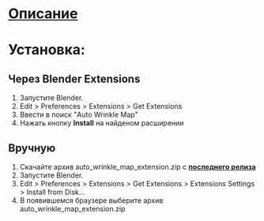 # [Описание](https://extensions.blender.org/add-ons/auto-wrinkle-map/)

# Установка:

## Через Blender Extensions

1. Запустите Blender.
2. Edit > Preferences > Extensions > Get Extensions
3. Ввести в поиск "Auto Wrinkle Map"
4. Нажать кнопку **Install** на найденом расширении

## Вручную

1. Скачайте архив auto_wrinkle_map_extension.zip с **[последнего релиза](https://github.com/Hattiffnat/AutoWrinkleMap/releases)**
2. Запустите Blender.
3. Edit > Preferences > Extensions > Get Extensions > Extensions Settings > Install from Disk...
4. В появившемся браузере выберите архив auto_wrinkle_map_extension.zip
